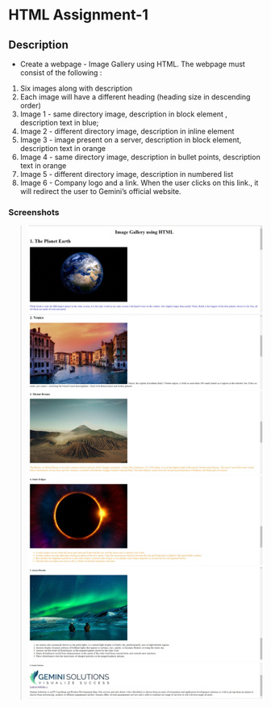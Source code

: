 # HTML Assignment-1

## Description

* Create a webpage - Image Gallery using HTML. The webpage must consist of the following :

1. Six images along with description
2. Each image will have a different heading (heading size in descending order)
3. Image 1 - same directory image, description in block element , description text in blue;
4. Image 2 - different directory image, description in inline element
5. Image 3 - image present on a server, description in block element, description text in orange
6. Image 4 - same directory image, description in bullet points, description text in orange
7. Image 5 - different directory image, description in numbered list
8. Image 6 - Company logo and a link. When the user clicks on this link., it will redirect the user to Gemini’s official website. 

### Screenshots

> ![Image1](Output/img1.jpeg)
> ![Image2](Output/img2.jpeg)
> ![Image3](Output/img3.jpeg)
> ![Image4](Output/img4.jpeg)
> ![Image5](Output/img5.jpeg)
> ![Image6](Output/img6.jpeg)

